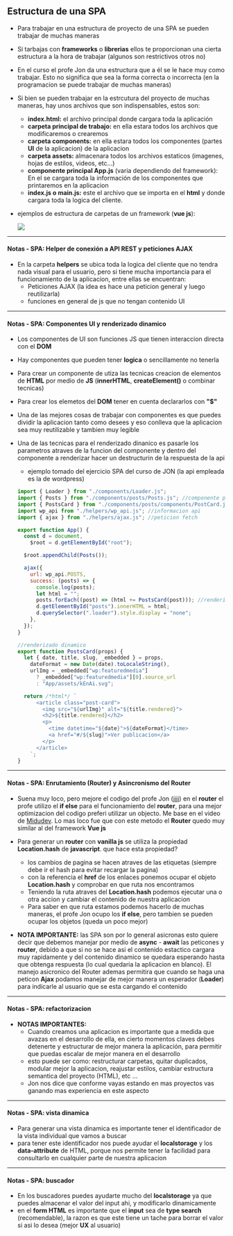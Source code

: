 ## Estructura de una SPA

- Para trabajar en una estructura de proyecto de una SPA se pueden trabajar de muchas maneras
- Si tarbajas con **frameworks** o **librerias** ellos te proporcionan una cierta estructura a la hora de trabajar (algunos son restrictivos otros no)
- En el curso el profe Jon da una estructura que a él se le hace muy como trabajar. Esto no significa que sea la forma correcta o incorrecta (en la programacion se puede trabajar de muchas maneras)
- Si bien se pueden trabajar en la estrcutura del proyecto de muchas maneras, hay unos archivos que son indispensables, estos son:

  - **index.html:** el archivo principal donde cargara toda la aplicación
  - **carpeta principal de trabajo:** en ella estara todos los archivos que modificaremos o crearemos
  - **carpeta components:** en ella estara todos los componentes (partes **UI** de la aplicacion) de la aplicacion
  - **carpeta assets:** almacenara todos los archivos estaticos (imagenes, hojas de estilos, videos, etc...)
  - **componente principal App.js** (varia dependiendo del framework): En el se cargara toda la información de los componentes que printaremos en la aplicacion
  - **index.js o main.js:** este el archivo que se importa en el **html** y donde cargara toda la logica del cliente.

- ejemplos de estructura de carpetas de un framework (**vue js**):

  <img src="https://lenguajejs.com/vuejs/introduccion/estructura-carpetas/vue-estructura-carpetas.png"/>

---

#### Notas - SPA: Helper de conexión a API REST y peticiones AJAX

- En la carpeta **helpers** se ubica toda la logica del cliente que no tendra nada visual para el usuario, pero si tiene mucha importancia para el funcionamiento de la aplicacion, entre ellas se encuentran:
  - Peticiones AJAX (la idea es hace una peticion general y luego reutilizarla)
  - funciones en general de js que no tengan contenido UI

---

#### Notas - SPA: Componentes UI y renderizado dinamico

- Los componentes de UI son funciones JS que tienen interaccion directa con el **DOM**
- Hay componentes que pueden tener **logica** o sencillamente no tenerla
- Para crear un componente de utiza las tecnicas creacion de elementos de **HTML** por medio de **JS** (**innerHTML**, **createElement()** o combinar tecnicas)
- Para crear los elemetos del **DOM** tener en cuenta declararlos con **"$"**
- Una de las mejores cosas de trabajar con componentes es que puedes dividir la aplicacion tanto como desees y eso conlleva que la aplicacion sea muy reutilizable y tambien muy legible
- Una de las tecnicas para el renderizado dinanico es pasarle los parametros atraves de la funcion del componente y dentro del componente a renderizar hacer un destructurin de la respuesta de la api

  - ejemplo tomado del ejercicio SPA del curso de JON (la api empleada es la de wordpress)

  ```js
  import { Loader } from "./components/Loader.js";
  import { Posts } from "./components/posts/Posts.js"; //componente padre
  import { PostsCard } from "./components/posts/components/PostCard.js"; //componente hijo
  import wp_api from "./helpers/wp_api.js"; //informacion api
  import { ajax } from "./helpers/ajax.js"; //peticion fetch

  export function App() {
    const d = document,
      $root = d.getElementById("root");

    $root.appendChild(Posts());

    ajax({
      url: wp_api.POSTS,
      success: (posts) => {
        console.log(posts);
        let html = "";
        posts.forEach((post) => (html += PostsCard(post))); //renderizado dinamico
        d.getElementById("posts").innerHTML = html;
        d.querySelector(".loader").style.display = "none";
      },
    });
  }
  ```

  ```js
  //renderizado dinamico
  export function PostsCard(props) {
    let { date, title, slug, _embedded } = props,
      dateFormat = new Date(date).toLocaleString(),
      urlImg = _embedded["wp:featuredmedia"]
        ? _embedded["wp:featuredmedia"][0].source_url
        : "App/assets/kEnAi.svg";

    return /*html*/ `
        <article class="post-card">
          <img src="${urlImg}" alt="${title.rendered}">
          <h2>${title.rendered}</h2>
          <p>
            <time datetime="${date}">${dateFormat}</time>
            <a href="#/${slug}">Ver publicacion</a>
          </p>
        </article>
      `;
  }
  ```

---

#### Notas - SPA: Enrutamiento (Router) y Asincronismo del Router

- Suena muy loco, pero mejore el codigo del profe Jon (jjjj) en el **router** el profe utilizo el **if else** para el funcionamiento del **router**, para una mejor optimizacion del codigo preferi utilizar un objecto. Me base en el video de [Midudev](https://www.youtube.com/watch?v=0NlsJuwFsrQ). Lo mas loco fue que con este metodo el **Router** quedo muy similar al del framework **Vue js**

- Para generar un **router** con **vanilla js** se utiliza la propiedad **Location.hash** de **javascript**. que hace esta propiedad?

  - los cambios de pagina se hacen atraves de las etiquetas <a href="#/..."></a> (siempre debe ir el hash para evitar recargar la pagina)
  - con la referencia el **href** de los enlaces ponemos ocupar el objeto **Location.hash** y comprobar en que ruta nos encontramos
  - Teniendo la ruta atraves del **Location.hash** podemos ejecutar una o otra accion y cambiar el contenido de nuestra aplicacion
  - Para saber en que ruta estamos podemos hacerlo de muchas maneras, el profe Jon ocupo los **if else**, pero tambien se pueden ocupar los objetos (queda un poco mejor)

- **NOTA IMPORTANTE:** las SPA son por lo general asicronas esto quiere decir que debemos manejar por medio de **async** - **await** las peticones y **router**, debido a que si no se hace asi el contenido estactico cargara muy rapidamente y del contenido dinamico se quedara esperando hasta que obtenga respuesta (lo cual quedaria la aplicacion en blanco). El manejo asicronico del Router ademas permitira que cuando se haga una peticon **Ajax** podamos manejar de mejor manera un esperador (**Loader**) para indicarle al usuario que se esta cargando el contenido

---

#### Notas - SPA: refactorizacion

- **NOTAS IMPORTANTES:**
  - Cuando creamos una aplicacion es importante que a medida que avazas en el desarrollo de ella, en cierto momentos claves debes detenerte y estructurar de mejor manera la aplicación, para permitir que puedas escalar de mejor manera en el desarrollo
  - esto puede ser como: restructurar carpetas, quitar duplicados, modular mejor la aplicacion, reajustar estilos, cambiar estructura semantica del proyecto (HTML), etc ...
  - Jon nos dice que conforme vayas estando en mas proyectos vas ganando mas experiencia en este aspecto

---

#### Notas - SPA: vista dinamica

- Para generar una vista dinamica es importante tener el identificador de la vista individual que vamos a buscar
- para tener este identificador nos puede ayudar el **localstorage** y los **data-attribute** de HTML, porque nos permite tener la facilidad para consultarlo en cualquier parte de nuestra aplicacion

---

#### Notas - SPA: buscador

- En los buscadores puedes ayudarte mucho del **localstorage** ya que puedes almacenar el valor del input ahi, y modificarlo dinamicamente
- en el **form HTML** es importante que el **input** sea de **type search** (recomendable), la razon es que este tiene un tache para borrar el valor si asi lo desea (mejor **UX** al usuario)
